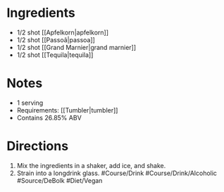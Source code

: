 # Ingredients
- 1/2 shot [[Apfelkorn|apfelkorn]]
- 1/2 shot [[Passoã|passoa]]
- 1/2 shot [[Grand Marnier|grand marnier]]
- 1/2 shot [[Tequila|tequila]]
# Notes
- 1 serving
- Requirements: [[Tumbler|tumbler]]
- Contains 26.85% ABV
# Directions
1. Mix the ingredients in a shaker, add ice, and shake.
2. Strain into a longdrink glass.
#Course/Drink #Course/Drink/Alcoholic #Source/DeBolk #Diet/Vegan 